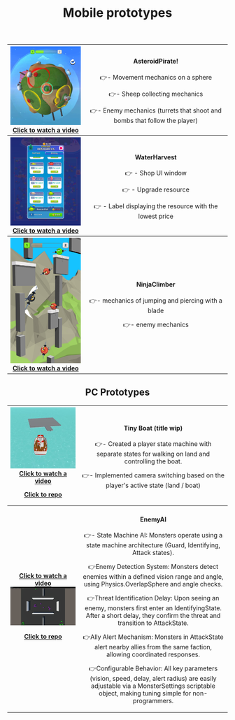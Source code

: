 <div align="center">
  <!-- MAIN HEAD -->
  <h1>Mobile prototypes<br /></h1>
  <h4><br /> </h4>
  <!-- Content -->
  <table>
    <tbody align="center">
      <tr>
        <!-- column 1 -->
        <th width="350px"> 
          <a href="https://youtube.com/shorts/IiTsqjVfT7U?feature=share" target="_blank">
            <img src="ReadmeResources/AsteroidPirate/1.png">
            Click to watch a video
          </a>
        </th>
        <!-- column 2 -->
        <td width="650px">
          <h4>AsteroidPirate!</h4>
          <p>👉- Movement mechanics on a sphere</p>
          <p>👉- Sheep collecting mechanics</p>
          <p>👉- Enemy mechanics (turrets that shoot and bombs that follow the player)</p>
        </td>
      </tr>
    </tbody>
    <tbody align="center">
      <tr>
        <!-- column 1 -->
        <th width="350px"> 
          <a href="https://youtube.com/shorts/f5EdHb_fP4Y?feature=share" target="_blank">
            <img src="ReadmeResources/Harvest/2.png">
            Click to watch a video
          </a>
        </th>
        <!-- column 2 -->
        <td width="650px">
          <h4>WaterHarvest</h4>
          <p>👉 - Shop UI window</p>
          <p>👉 - Upgrade resource</p>
          <p>👉 - Label displaying the resource with the lowest price</p>
        </td>
      </tr>
    </tbody>
     <tbody align="center">
      <tr>
        <!-- column 1 -->
        <th width="350px"> 
          <a href="https://youtube.com/shorts/DOg7GjEDE70" target="_blank">
            <img src="ReadmeResources/NinjaClimber/Ninja_1080x1920_03.jpg">
            Click to watch a video
          </a>
        </th>
        <!-- column 2 -->
        <td width="650px">
          <h4>NinjaClimber</h4>
          <p>👉- mechanics of jumping and piercing with a blade
          <p>👉- enemy mechanics</p>
        </td>
      </tr>
     </tbody>
  </table>

  <!-- SECOND HEADER BELOW THE TABLE -->
  <h2>PC Prototypes</h2>
  <table>
    <tbody align="center">
      <tr>
         <!-- column 1 -->
        <th width="350px"> 
          <a href="https://youtu.be/R149Bjdt5t4" target="_blank">
            <img src="ReadmeResources/obraz_2025-04-14_122153782.png">
            Click to watch a video
            <p>
            <a href="https://github.com/insecta27/TinyBoat-/tree/main/Scripts">Click to repo</a>
            </p>
          </a>
        </th>
        <!-- column 2 -->
        <td width="650px">
          <h4>Tiny Boat (title wip)</h4>
          <p>👉- Created a player state machine with separate states for walking on land and controlling the boat.</p>
          <p>👉- Implemented camera switching based on the player's active state (land / boat)</p>
        </td>
      </tr>
    </tbody>
    <tbody align="center">
      <tr>
       <tbody align="center">
      <tr>
         <!-- column 1 -->
        <th width="350px"> 
          <a href="https://youtu.be/347Pp9Xd3q8">
            Click to watch a video</a>
          <img src="ReadmeResources/EnemyAI/Unity_O5PwrAQNED.png">
          <p>
            <a href="https://github.com/insecta27/EnemyAI">Click to repo</a>
          </p>
          </a>
        </th>
        <!-- column 2 -->
        <td width="650px">
          <h4>EnemyAI</h4>
          <p>👉- State Machine AI: Monsters operate using a state machine architecture (Guard, Identifying, Attack states).</p>
          <p>👉Enemy Detection System: Monsters detect enemies within a defined vision range and angle, using Physics.OverlapSphere and angle checks.</p>
          <p>👉Threat Identification Delay: Upon seeing an enemy, monsters first enter an IdentifyingState. After a short delay, they confirm the threat and transition to AttackState.</p>
          <p>👉Ally Alert Mechanism: Monsters in AttackState alert nearby allies from the same faction, allowing coordinated responses.</p>
          <p>👉Configurable Behavior: All key parameters (vision, speed, delay, alert radius) are easily adjustable via a MonsterSettings scriptable object, making tuning simple for non-programmers.</p>
        </td>
      </tr>
    </tbody>
    <tbody align="center">
      <tr>
        
</div>

